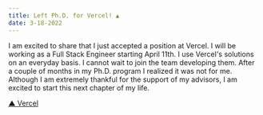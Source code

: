 ```yaml
---
title: Left Ph.D. for Vercel! ▲
date: 3-18-2022
---
```

I am excited to share that I just accepted a position at Vercel. I will be working as a Full Stack Engineer starting
April 11th. I use Vercel's solutions on an everyday basis. I cannot wait to join the team developing them. After a
couple of months in my Ph.D. program I realized it was not for me. Although I am extremely thankful for the support of my
advisors, I am excited to start this next chapter of my life.

[▲ Vercel](https://vercel.com)